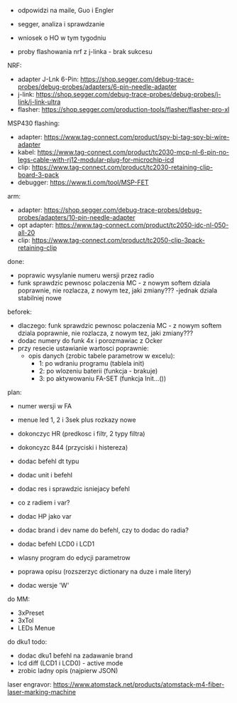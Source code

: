 - odpowidzi na maile, Guo i Engler
- segger, analiza i sprawdzanie
- wniosek o HO w tym tygodniu

- proby flashowania nrf z j-linka - brak sukcesu


NRF:
- adapter J-Lnk 6-Pin: https://shop.segger.com/debug-trace-probes/debug-probes/adapters/6-pin-needle-adapter
- j-link: https://shop.segger.com/debug-trace-probes/debug-probes/j-link/j-link-ultra
- flasher: https://shop.segger.com/production-tools/flasher/flasher-pro-xl




MSP430 flashing:
- adapter: https://www.tag-connect.com/product/spy-bi-tag-spy-bi-wire-adapter
- kabel: https://www.tag-connect.com/product/tc2030-mcp-nl-6-pin-no-legs-cable-with-rj12-modular-plug-for-microchip-icd
- clip: https://www.tag-connect.com/product/tc2030-retaining-clip-board-3-pack
- debugger: https://www.ti.com/tool/MSP-FET


arm:
- adapter: https://shop.segger.com/debug-trace-probes/debug-probes/adapters/10-pin-needle-adapter
- opt adapter: https://www.tag-connect.com/product/tc2050-idc-nl-050-all-20
- clip: https://www.tag-connect.com/product/tc2050-clip-3pack-retaining-clip


done:
- poprawic wysylanie numeru wersji przez radio
- funk sprawdzic pewnosc polaczenia MC - z nowym softem dziala poprawnie, nie rozlacza, z nowym tez, jaki zmiany??? -jednak dziala stabilniej nowe




beforek:
- dlaczego: funk sprawdzic pewnosc polaczenia MC - z nowym softem dziala poprawnie, nie rozlacza, z nowym tez, jaki zmiany???
- dodac numery do funk 4x i porozmawiac z Ocker
- przy resecie ustawianie wartosci poprawnie:
	- opis danych (zrobic tabele parametrow w excelu):
		- 1: po wdraniu programu (tablela init)
		- 2: po wlozeniu  baterii (funkcja - brakuje)
		- 3: po aktywowaniu FA-SET (funkcja Init...())

plan:
- numer wersji w FA
- menue led 1, 2 i 3sek plus rozkazy nowe
- dokonczyc HR (predkosc i filtr, 2 typy filtra)
- dokoncyzc 844 (przyciski i histereza)
- dodac befehl dt typu
- dodac unit i befehl
- dodac res i sprawdzic isniejacy befehl
- co z radiem i var?
- dodac HP jako var
- dodac brand i dev name do befehl, czy to dodac do radia?
- dodac befehl LCD0 i LCD1

- wlasny program do edycji parametrow

- poprawa opisu (rozszerzyc dictionary na duze i male litery)
- dodac wersje 'W'

do MM:
- 3xPreset
- 3xTol
- LEDs Menue


do dku1 todo:
- dodac dku1 befehl na zadawanie brand
- lcd diff (LCD1 i LCD0) - active mode
- zrobic ladny opis (najpierw JSON)

laser engravor:
https://www.atomstack.net/products/atomstack-m4-fiber-laser-marking-machine
